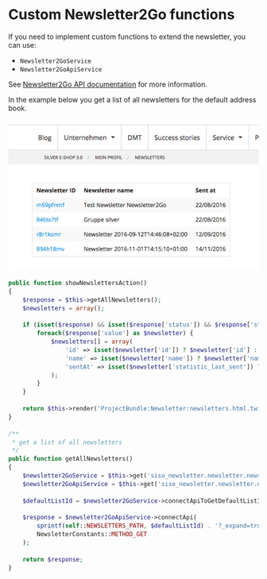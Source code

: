 # Custom Newsletter2Go functions

If you need to implement custom functions to extend the newsletter, you can use:

- `Newsletter2GoService`
- `Newsletter2GoApiService`

See [Newsletter2Go API documentation](https://docs.newsletter2go.com/?_ga=1.186190697.1183183675.1471410241) for more information.  

In the example below you get a list of all newsletters for the default address book.

![](../../../img/newsletter2go_cookbook_4.png)

``` php
public function showNewslettersAction()
{
    $response = $this->getAllNewsletters();
    $newsletters = array();

    if (isset($response) && isset($response['status']) && $response['status'] == NewsletterConstants::STATUS_CODE_SUCCESS) {
        foreach($response['value'] as $newsletter) {
            $newsletters[] = array(
                'id' => isset($newsletter['id']) ? $newsletter['id'] : '',
                'name' => isset($newsletter['name']) ? $newsletter['name'] : '',
                'sentAt' => isset($newsletter['statistic_last_sent']) ? $newsletter['statistic_last_sent'] : ''
            );
        }
    }

    return $this->render('ProjectBundle:Newsletter:newsletters.html.twig', array('newsletters' => $newsletters));
}

/**
 * get a list of all newsletters
 */
public function getAllNewsletters()
{
    $newsletter2GoService = $this->get('siso_newsletter.newsletter.newsletter2go_service');
    $newsletter2GoApiService = $this->get('siso_newsletter.newsletter.newsletter2go_api_service');

    $defaultListId = $newsletter2GoService->connectApiToGetDefaultListId();

    $response = $newsletter2GoApiService->connectApi(
        sprintf(self::NEWSLETTERS_PATH, $defaultListId) . '?_expand=true',
        NewsletterConstants::METHOD_GET
    );

    return $response;
}
```
